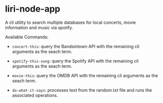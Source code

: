 # liri-node-app

A cli utility to search multiple databases for local concerts, movie information and music via spotify.

Available Commands:

   * `concert-this`: query the Bandsintown API with the remaining cli arguments as the seach term.

   * `spotify-this-song`: query the Spotify API with the remaining cli arguments as the seach term.

   * `movie-this`: query the OMDB API with the remaining cli arguments as the seach term.

   * `do-what-it-says`: processes text from the random.txt file and runs the associated operations.

   